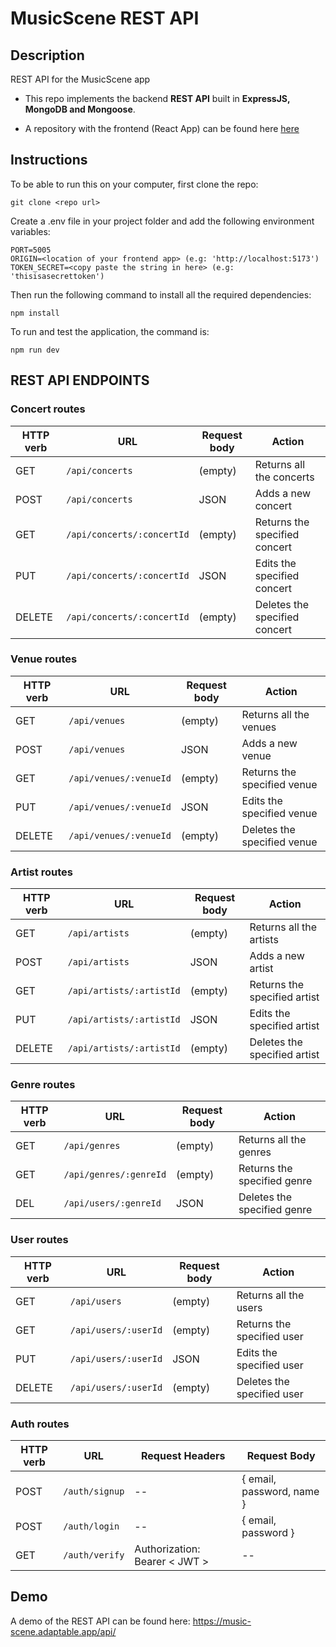 # MusicScene REST API


## Description

REST API for the MusicScene app

- This repo implements the backend **REST API** built in **ExpressJS, MongoDB and Mongoose**. 

- A repository with the frontend (React App) can be found here [here](https://github.com/music-scene/music-scene-frontend)

## Instructions

To be able to run this on your computer, first clone the repo:

```
git clone <repo url>
```

Create a .env file in your project folder and add the following environment variables:
```
PORT=5005
ORIGIN=<location of your frontend app> (e.g: 'http://localhost:5173')
TOKEN_SECRET=<copy paste the string in here> (e.g: 'thisisasecrettoken')
```

Then run the following command to install all the required dependencies:

```
npm install
```
To run and test the application, the command is:

```
npm run dev
```

## REST API ENDPOINTS


### Concert routes

| HTTP verb | URL                        | Request body | Action                        |
| --------- | -------------------------- | ------------ | ----------------------------- |
| GET       | `/api/concerts`            | (empty)      | Returns all the concerts      |
| POST      | `/api/concerts`            | JSON         | Adds a new concert            |
| GET       | `/api/concerts/:concertId` | (empty)      | Returns the specified concert |
| PUT       | `/api/concerts/:concertId` | JSON         | Edits the specified concert   |
| DELETE    | `/api/concerts/:concertId` | (empty)      | Deletes the specified concert |


### Venue routes

| HTTP verb | URL                    | Request body | Action                      |
| --------- | ---------------------- | ------------ | --------------------------- |
| GET       | `/api/venues`          | (empty)      | Returns all the venues      |
| POST      | `/api/venues`          | JSON         | Adds a new venue            |
| GET       | `/api/venues/:venueId` | (empty)      | Returns the specified venue |
| PUT       | `/api/venues/:venueId` | JSON         | Edits the specified venue   |
| DELETE    | `/api/venues/:venueId` | (empty)      | Deletes the specified venue |


### Artist routes

| HTTP verb | URL                      | Request body | Action                       |
| --------- | ------------------------ | ------------ | ---------------------------- |
| GET       | `/api/artists`           | (empty)      | Returns all the artists      |
| POST      | `/api/artists`           | JSON         | Adds a new artist            |
| GET       | `/api/artists/:artistId` | (empty)      | Returns the specified artist |
| PUT       | `/api/artists/:artistId` | JSON         | Edits the specified artist   |
| DELETE    | `/api/artists/:artistId` | (empty)      | Deletes the specified artist |


### Genre routes

| HTTP verb | URL                    | Request body | Action                      |
| --------- | ---------------------- | ------------ | --------------------------- |
| GET       | `/api/genres`          | (empty)      | Returns all the genres      |
| GET       | `/api/genres/:genreId` | (empty)      | Returns the specified genre |
| DEL       | `/api/users/:genreId`  | JSON         | Deletes the specified genre |


### User routes

| HTTP verb | URL                     | Request body | Action                      |
| --------- | ----------------------- | ------------ | --------------------------- |
| GET       | `/api/users`            | (empty)      | Returns all the users       |
| GET       | `/api/users/:userId`    | (empty)      | Returns the specified user  |
| PUT       | `/api/users/:userId`    | JSON         | Edits the specified user    |
| DELETE    | `/api/users/:userId`    | (empty)      | Deletes the specified user  |


### Auth routes

| HTTP verb | URL            | Request Headers                 | Request Body              |
| --------- | -------------- | ------------------------------- | ------------------------- |
| POST      | `/auth/signup` | --                              | { email, password, name } |
| POST      | `/auth/login`  | --                              | { email, password }       |
| GET       | `/auth/verify` | Authorization: Bearer \< JWT \> | --                        |


## Demo


A demo of the REST API can be found here: https://music-scene.adaptable.app/api/